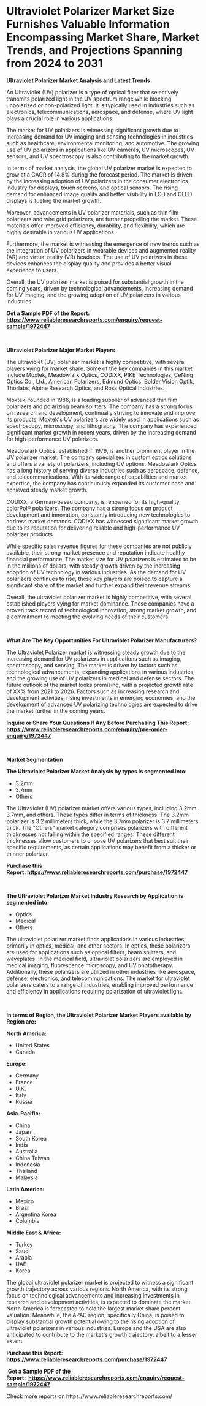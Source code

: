 <p><h1>Ultraviolet Polarizer Market Size Furnishes Valuable Information Encompassing Market Share, Market Trends, and Projections Spanning from 2024 to 2031</h1></p><p><strong>Ultraviolet Polarizer Market Analysis and Latest Trends</strong></p>
<p><p>An Ultraviolet (UV) polarizer is a type of optical filter that selectively transmits polarized light in the UV spectrum range while blocking unpolarized or non-polarized light. It is typically used in industries such as electronics, telecommunications, aerospace, and defense, where UV light plays a crucial role in various applications.</p><p>The market for UV polarizers is witnessing significant growth due to increasing demand for UV imaging and sensing technologies in industries such as healthcare, environmental monitoring, and automotive. The growing use of UV polarizers in applications like UV cameras, UV microscopes, UV sensors, and UV spectroscopy is also contributing to the market growth.</p><p>In terms of market analysis, the global UV polarizer market is expected to grow at a CAGR of 14.8% during the forecast period. The market is driven by the increasing adoption of UV polarizers in the consumer electronics industry for displays, touch screens, and optical sensors. The rising demand for enhanced image quality and better visibility in LCD and OLED displays is fueling the market growth.</p><p>Moreover, advancements in UV polarizer materials, such as thin film polarizers and wire grid polarizers, are further propelling the market. These materials offer improved efficiency, durability, and flexibility, which are highly desirable in various UV applications.</p><p>Furthermore, the market is witnessing the emergence of new trends such as the integration of UV polarizers in wearable devices and augmented reality (AR) and virtual reality (VR) headsets. The use of UV polarizers in these devices enhances the display quality and provides a better visual experience to users.</p><p>Overall, the UV polarizer market is poised for substantial growth in the coming years, driven by technological advancements, increasing demand for UV imaging, and the growing adoption of UV polarizers in various industries.</p></p>
<p><strong>Get a Sample PDF of the Report:&nbsp; <a href="https://www.reliableresearchreports.com/enquiry/request-sample/1972447">https://www.reliableresearchreports.com/enquiry/request-sample/1972447</a></strong></p>
<p>&nbsp;</p>
<p><strong>Ultraviolet Polarizer Major Market Players</strong></p>
<p><p>The ultraviolet (UV) polarizer market is highly competitive, with several players vying for market share. Some of the key companies in this market include Moxtek, Meadowlark Optics, CODIXX, PIKE Technologies, CeNing Optics Co., Ltd., American Polarizers, Edmund Optics, Bolder Vision Optik, Thorlabs, Alpine Research Optics, and Ross Optical Industries.</p><p>Moxtek, founded in 1986, is a leading supplier of advanced thin film polarizers and polarizing beam splitters. The company has a strong focus on research and development, continually striving to innovate and improve its products. Moxtek's UV polarizers are widely used in applications such as spectroscopy, microscopy, and lithography. The company has experienced significant market growth in recent years, driven by the increasing demand for high-performance UV polarizers.</p><p>Meadowlark Optics, established in 1979, is another prominent player in the UV polarizer market. The company specializes in custom optics solutions and offers a variety of polarizers, including UV options. Meadowlark Optics has a long history of serving diverse industries such as aerospace, defense, and telecommunications. With its wide range of capabilities and market expertise, the company has continuously expanded its customer base and achieved steady market growth.</p><p>CODIXX, a German-based company, is renowned for its high-quality colorPol® polarizers. The company has a strong focus on product development and innovation, constantly introducing new technologies to address market demands. CODIXX has witnessed significant market growth due to its reputation for delivering reliable and high-performance UV polarizer products.</p><p>While specific sales revenue figures for these companies are not publicly available, their strong market presence and reputation indicate healthy financial performance. The market size for UV polarizers is estimated to be in the millions of dollars, with steady growth driven by the increasing adoption of UV technology in various industries. As the demand for UV polarizers continues to rise, these key players are poised to capture a significant share of the market and further expand their revenue streams.</p><p>Overall, the ultraviolet polarizer market is highly competitive, with several established players vying for market dominance. These companies have a proven track record of technological innovation, strong market growth, and a commitment to meeting the evolving needs of their customers.</p></p>
<p>&nbsp;</p>
<p><strong>What Are The Key Opportunities For Ultraviolet Polarizer Manufacturers?</strong></p>
<p><p>The Ultraviolet Polarizer market is witnessing steady growth due to the increasing demand for UV polarizers in applications such as imaging, spectroscopy, and sensing. The market is driven by factors such as technological advancements, expanding applications in various industries, and the growing use of UV polarizers in medical and defense sectors. The future outlook of the market looks promising, with a projected growth rate of XX% from 2021 to 2026. Factors such as increasing research and development activities, rising investments in emerging economies, and the development of advanced UV polarizing technologies are expected to drive the market further in the coming years.</p></p>
<p><strong>Inquire or Share Your Questions If Any Before Purchasing This Report: <a href="https://www.reliableresearchreports.com/enquiry/pre-order-enquiry/1972447">https://www.reliableresearchreports.com/enquiry/pre-order-enquiry/1972447</a></strong></p>
<p>&nbsp;</p>
<p><strong>Market Segmentation</strong></p>
<p><strong>The Ultraviolet Polarizer Market Analysis by types is segmented into:</strong></p>
<p><ul><li>3.2mm</li><li>3.7mm</li><li>Others</li></ul></p>
<p><p>The Ultraviolet (UV) polarizer market offers various types, including 3.2mm, 3.7mm, and others. These types differ in terms of thickness. The 3.2mm polarizer is 3.2 millimeters thick, while the 3.7mm polarizer is 3.7 millimeters thick. The "Others" market category comprises polarizers with different thicknesses not falling within the specified ranges. These different thicknesses allow customers to choose UV polarizers that best suit their specific requirements, as certain applications may benefit from a thicker or thinner polarizer.</p></p>
<p><strong>Purchase this Report:&nbsp;<a href="https://www.reliableresearchreports.com/purchase/1972447">https://www.reliableresearchreports.com/purchase/1972447</a></strong></p>
<p>&nbsp;</p>
<p><strong>The Ultraviolet Polarizer Market Industry Research by Application is segmented into:</strong></p>
<p><ul><li>Optics</li><li>Medical</li><li>Others</li></ul></p>
<p><p>The ultraviolet polarizer market finds applications in various industries, primarily in optics, medical, and other sectors. In optics, these polarizers are used for applications such as optical filters, beam splitters, and waveplates. In the medical field, ultraviolet polarizers are employed in medical imaging, fluorescence microscopy, and UV phototherapy. Additionally, these polarizers are utilized in other industries like aerospace, defense, electronics, and telecommunications. The market for ultraviolet polarizers caters to a range of industries, enabling improved performance and efficiency in applications requiring polarization of ultraviolet light.</p></p>
<p>&nbsp;</p>
<p><strong>In terms of Region, the Ultraviolet Polarizer Market Players available by Region are:</strong></p>
<p>
    <p> <strong> North America: </strong>
        <ul>
            <li>United States</li>
            <li>Canada</li>
        </ul>
        </p> 
    <p> <strong> Europe: </strong>
        <ul>
            <li>Germany</li>
            <li>France</li>
            <li>U.K.</li>
            <li>Italy</li>
            <li>Russia</li>
        </ul>
        </p> 
    <p> <strong> Asia-Pacific: </strong>
        <ul>
            <li>China</li>
            <li>Japan</li>
            <li>South Korea</li>
            <li>India</li>
            <li>Australia</li>
            <li>China Taiwan</li>
            <li>Indonesia</li>
            <li>Thailand</li>
            <li>Malaysia</li>
        </ul>
        </p> 
    <p> <strong> Latin America: </strong>
        <ul>
            <li>Mexico</li>
            <li>Brazil</li>
            <li>Argentina Korea</li>
            <li>Colombia</li>
        </ul>
        </p> 
    <p> <strong> Middle East & Africa: </strong>
        <ul>
            <li>Turkey</li>
            <li>Saudi</li>
            <li>Arabia</li>
            <li>UAE</li>
            <li>Korea</li>
        </ul>
    </p>
    </p>
<p><p>The global ultraviolet polarizer market is projected to witness a significant growth trajectory across various regions. North America, with its strong focus on technological advancements and increasing investments in research and development activities, is expected to dominate the market. North America is forecasted to hold the largest market share percent valuation. Meanwhile, the APAC region, specifically China, is poised to display substantial growth potential owing to the rising adoption of ultraviolet polarizers in various industries. Europe and the USA are also anticipated to contribute to the market's growth trajectory, albeit to a lesser extent.</p></p>
<p><strong>Purchase this Report: <a href="https://www.reliableresearchreports.com/purchase/1972447">https://www.reliableresearchreports.com/purchase/1972447</a></strong></p>
<p>&nbsp;<strong>Get a Sample PDF of the Report:&nbsp;&nbsp;<a href="https://www.reliableresearchreports.com/enquiry/request-sample/1972447">https://www.reliableresearchreports.com/enquiry/request-sample/1972447</a></strong></p>
<p><strong></strong></p>
<p>Check more reports on https://www.reliableresearchreports.com/</p>